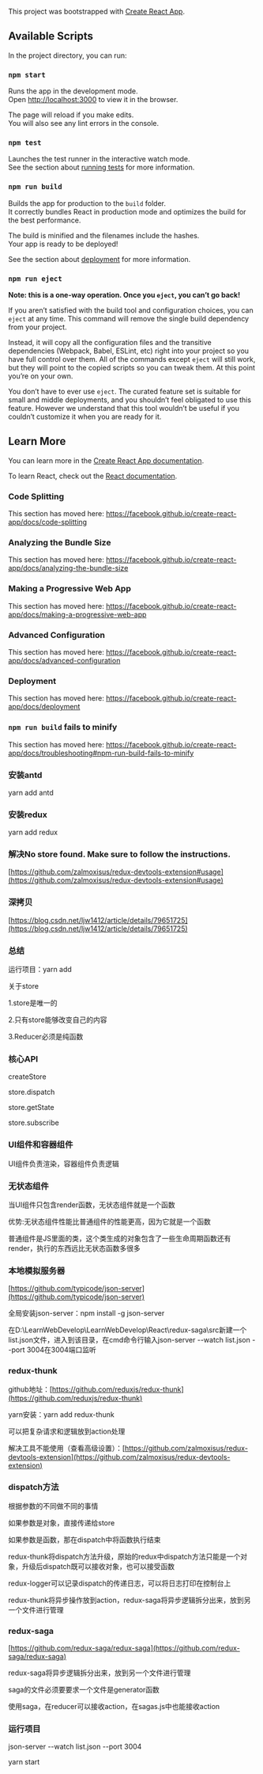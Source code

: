 This project was bootstrapped with [Create React App](https://github.com/facebook/create-react-app).

## Available Scripts

In the project directory, you can run:

### `npm start`

Runs the app in the development mode.<br>
Open [http://localhost:3000](http://localhost:3000) to view it in the browser.

The page will reload if you make edits.<br>
You will also see any lint errors in the console.

### `npm test`

Launches the test runner in the interactive watch mode.<br>
See the section about [running tests](https://facebook.github.io/create-react-app/docs/running-tests) for more information.

### `npm run build`

Builds the app for production to the `build` folder.<br>
It correctly bundles React in production mode and optimizes the build for the best performance.

The build is minified and the filenames include the hashes.<br>
Your app is ready to be deployed!

See the section about [deployment](https://facebook.github.io/create-react-app/docs/deployment) for more information.

### `npm run eject`

**Note: this is a one-way operation. Once you `eject`, you can’t go back!**

If you aren’t satisfied with the build tool and configuration choices, you can `eject` at any time. This command will remove the single build dependency from your project.

Instead, it will copy all the configuration files and the transitive dependencies (Webpack, Babel, ESLint, etc) right into your project so you have full control over them. All of the commands except `eject` will still work, but they will point to the copied scripts so you can tweak them. At this point you’re on your own.

You don’t have to ever use `eject`. The curated feature set is suitable for small and middle deployments, and you shouldn’t feel obligated to use this feature. However we understand that this tool wouldn’t be useful if you couldn’t customize it when you are ready for it.

## Learn More

You can learn more in the [Create React App documentation](https://facebook.github.io/create-react-app/docs/getting-started).

To learn React, check out the [React documentation](https://reactjs.org/).

### Code Splitting

This section has moved here: https://facebook.github.io/create-react-app/docs/code-splitting

### Analyzing the Bundle Size

This section has moved here: https://facebook.github.io/create-react-app/docs/analyzing-the-bundle-size

### Making a Progressive Web App

This section has moved here: https://facebook.github.io/create-react-app/docs/making-a-progressive-web-app

### Advanced Configuration

This section has moved here: https://facebook.github.io/create-react-app/docs/advanced-configuration

### Deployment

This section has moved here: https://facebook.github.io/create-react-app/docs/deployment

### `npm run build` fails to minify

This section has moved here: https://facebook.github.io/create-react-app/docs/troubleshooting#npm-run-build-fails-to-minify


### 安装antd

yarn add antd

### 安装redux

yarn add redux

### 解决No store found. Make sure to follow the instructions.

[https://github.com/zalmoxisus/redux-devtools-extension#usage](https://github.com/zalmoxisus/redux-devtools-extension#usage)

### 深拷贝

[https://blog.csdn.net/ljw1412/article/details/79651725](https://blog.csdn.net/ljw1412/article/details/79651725)

### 总结

运行项目：yarn add

关于store

1.store是唯一的

2.只有store能够改变自己的内容

3.Reducer必须是纯函数

### 核心API

createStore

store.dispatch

store.getState

store.subscribe

### UI组件和容器组件

UI组件负责渲染，容器组件负责逻辑

### 无状态组件

当UI组件只包含render函数，无状态组件就是一个函数

优势:无状态组件性能比普通组件的性能更高，因为它就是一个函数

普通组件是JS里面的类，这个类生成的对象包含了一些生命周期函数还有render，执行的东西远比无状态函数多很多

### 本地模拟服务器

[https://github.com/typicode/json-server](https://github.com/typicode/json-server)

全局安装json-server：npm install -g json-server

在D:\LearnWebDevelop\LearnWebDevelop\React\redux-saga\src新建一个list.json文件，进入到该目录，在cmd命令行输入json-server --watch list.json --port 3004在3004端口监听


### redux-thunk
github地址：[https://github.com/reduxjs/redux-thunk](https://github.com/reduxjs/redux-thunk)

yarn安装：yarn add redux-thunk

可以把复杂请求和逻辑放到action处理

解决工具不能使用（查看高级设置）：[https://github.com/zalmoxisus/redux-devtools-extension](https://github.com/zalmoxisus/redux-devtools-extension)

### dispatch方法

根据参数的不同做不同的事情

如果参数是对象，直接传递给store

如果参数是函数，那在dispatch中将函数执行结束

redux-thunk将dispatch方法升级，原始的redux中dispatch方法只能是一个对象，升级后dispatch既可以接收对象，也可以接受函数

redux-logger可以记录dispatch的传递日志，可以将日志打印在控制台上

redux-thunk将异步操作放到action，redux-saga将异步逻辑拆分出来，放到另一个文件进行管理

### redux-saga

[https://github.com/redux-saga/redux-saga](https://github.com/redux-saga/redux-saga)

redux-saga将异步逻辑拆分出来，放到另一个文件进行管理

saga的文件必须要要求一个文件是generator函数

使用saga，在reducer可以接收action，在sagas.js中也能接收action

### 运行项目

json-server --watch list.json --port 3004

yarn start